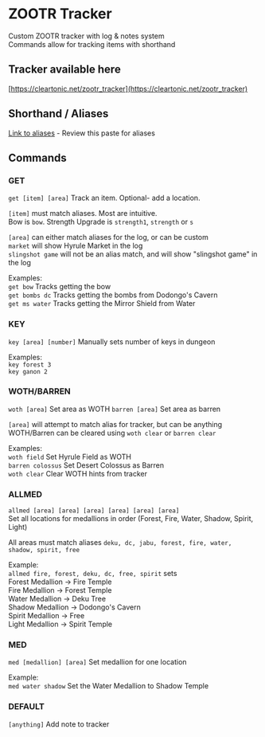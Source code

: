 # ZOOTR Tracker

Custom ZOOTR tracker with log & notes system  
Commands allow for tracking items with shorthand 

## Tracker available here
[https://cleartonic.net/zootr_tracker](https://cleartonic.net/zootr_tracker)


## Shorthand / Aliases
[Link to aliases](https://pastebin.com/Jva1gTta) - Review this paste for aliases

## Commands

### GET
`get [item] [area]`  Track an item. Optional- add a location.  

`[item]` must match aliases. Most are intuitive.  
Bow is `bow`. Strength Upgrade is `strength1`, `strength` or `s`  

`[area]` can either match aliases for the log, or can be custom  
`market` will show Hyrule Market in the log  
`slingshot game` will not be an alias match, and will show "slingshot game" in the log

Examples:  
`get bow` Tracks getting the bow  
`get bombs dc` Tracks getting the bombs from Dodongo's Cavern  
`get ms water` Tracks getting the Mirror Shield from Water  

### KEY

`key [area] [number]` Manually sets number of keys in dungeon  

Examples:  
`key forest 3`  
`key ganon 2`   

### WOTH/BARREN 
`woth [area]`  Set area as WOTH
`barren [area]` Set area as barren

`[area]` will attempt to match alias for tracker, but can be anything
WOTH/Barren can be cleared using `woth clear` or `barren clear`

Examples:  
`woth field` Set Hyrule Field as WOTH  
`barren colossus` Set Desert Colossus as Barren  
`woth clear` Clear WOTH hints from tracker  

### ALLMED
`allmed [area] [area] [area] [area] [area] [area]`   
Set all locations for medallions in order (Forest, Fire, Water, Shadow, Spirit, Light)  

All areas must match aliases `deku, dc, jabu, forest, fire, water, shadow, spirit, free`  

Example:  
`allmed fire, forest, deku, dc, free, spirit` sets  
Forest Medallion -> Fire Temple  
Fire Medallion -> Forest Temple  
Water Medallion -> Deku Tree  
Shadow Medallion -> Dodongo's Cavern  
Spirit Medallion -> Free  
Light Medallion -> Spirit Temple  

### MED
`med [medallion] [area]` Set medallion for one location

Example:  
`med water shadow` Set the Water Medallion to Shadow Temple


### DEFAULT

`[anything]` Add note to tracker

